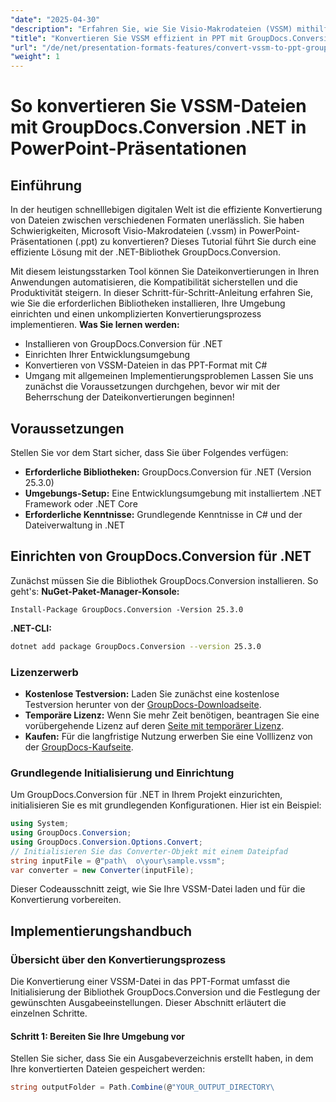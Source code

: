 ```yaml
---
"date": "2025-04-30"
"description": "Erfahren Sie, wie Sie Visio-Makrodateien (VSSM) mithilfe der leistungsstarken .NET-Bibliothek GroupDocs.Conversion mühelos in PowerPoint-Präsentationen konvertieren. Folgen Sie unserer Schritt-für-Schritt-Anleitung für eine reibungslose Dateikonvertierung."
"title": "Konvertieren Sie VSSM effizient in PPT mit GroupDocs.Conversion .NET – Ein umfassender Leitfaden"
"url": "/de/net/presentation-formats-features/convert-vssm-to-ppt-groupdocs-conversion-net/"
"weight": 1
---
```


# So konvertieren Sie VSSM-Dateien mit GroupDocs.Conversion .NET in PowerPoint-Präsentationen
## Einführung
In der heutigen schnelllebigen digitalen Welt ist die effiziente Konvertierung von Dateien zwischen verschiedenen Formaten unerlässlich. Sie haben Schwierigkeiten, Microsoft Visio-Makrodateien (.vssm) in PowerPoint-Präsentationen (.ppt) zu konvertieren? Dieses Tutorial führt Sie durch eine effiziente Lösung mit der .NET-Bibliothek GroupDocs.Conversion.

Mit diesem leistungsstarken Tool können Sie Dateikonvertierungen in Ihren Anwendungen automatisieren, die Kompatibilität sicherstellen und die Produktivität steigern. In dieser Schritt-für-Schritt-Anleitung erfahren Sie, wie Sie die erforderlichen Bibliotheken installieren, Ihre Umgebung einrichten und einen unkomplizierten Konvertierungsprozess implementieren.
**Was Sie lernen werden:**
- Installieren von GroupDocs.Conversion für .NET
- Einrichten Ihrer Entwicklungsumgebung
- Konvertieren von VSSM-Dateien in das PPT-Format mit C#
- Umgang mit allgemeinen Implementierungsproblemen
Lassen Sie uns zunächst die Voraussetzungen durchgehen, bevor wir mit der Beherrschung der Dateikonvertierungen beginnen!
## Voraussetzungen
Stellen Sie vor dem Start sicher, dass Sie über Folgendes verfügen:
- **Erforderliche Bibliotheken:** GroupDocs.Conversion für .NET (Version 25.3.0)
- **Umgebungs-Setup:** Eine Entwicklungsumgebung mit installiertem .NET Framework oder .NET Core
- **Erforderliche Kenntnisse:** Grundlegende Kenntnisse in C# und der Dateiverwaltung in .NET
## Einrichten von GroupDocs.Conversion für .NET
Zunächst müssen Sie die Bibliothek GroupDocs.Conversion installieren. So geht's:
**NuGet-Paket-Manager-Konsole:**
```plaintext
Install-Package GroupDocs.Conversion -Version 25.3.0
```
**\.NET-CLI:**
```bash
dotnet add package GroupDocs.Conversion --version 25.3.0
```
### Lizenzerwerb
- **Kostenlose Testversion:** Laden Sie zunächst eine kostenlose Testversion herunter von der [GroupDocs-Downloadseite](https://releases.groupdocs.com/conversion/net/).
- **Temporäre Lizenz:** Wenn Sie mehr Zeit benötigen, beantragen Sie eine vorübergehende Lizenz auf deren [Seite mit temporärer Lizenz](https://purchase.groupdocs.com/temporary-license/).
- **Kaufen:** Für die langfristige Nutzung erwerben Sie eine Volllizenz von der [GroupDocs-Kaufseite](https://purchase.groupdocs.com/buy).
### Grundlegende Initialisierung und Einrichtung
Um GroupDocs.Conversion für .NET in Ihrem Projekt einzurichten, initialisieren Sie es mit grundlegenden Konfigurationen. Hier ist ein Beispiel:
```csharp
using System;
using GroupDocs.Conversion;
using GroupDocs.Conversion.Options.Convert;
// Initialisieren Sie das Converter-Objekt mit einem Dateipfad
string inputFile = @"path\	o\your\sample.vssm";
var converter = new Converter(inputFile);
```
Dieser Codeausschnitt zeigt, wie Sie Ihre VSSM-Datei laden und für die Konvertierung vorbereiten.
## Implementierungshandbuch
### Übersicht über den Konvertierungsprozess
Die Konvertierung einer VSSM-Datei in das PPT-Format umfasst die Initialisierung der Bibliothek GroupDocs.Conversion und die Festlegung der gewünschten Ausgabeeinstellungen. Dieser Abschnitt erläutert die einzelnen Schritte.
#### Schritt 1: Bereiten Sie Ihre Umgebung vor
Stellen Sie sicher, dass Sie ein Ausgabeverzeichnis erstellt haben, in dem Ihre konvertierten Dateien gespeichert werden:
```csharp
string outputFolder = Path.Combine(@"YOUR_OUTPUT_DIRECTORY\
